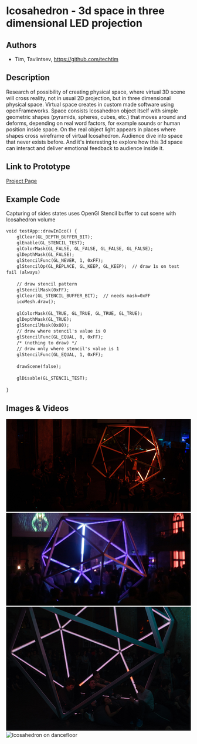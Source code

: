 # Icosahedron - 3d space in three dimensional LED projection

## Authors
- Tim, Tavlintsev, https://github.com/techtim

## Description
Research of possibility of creating physical space, where virtual 3D scene will cross reality, not in usual 2D projection, but in three dimensional physical space. Virtual space creates in custom made software using openFrameworks. Space consists Icosahedron object itself with simple geometric shapes (pyramids, spheres, cubes, etc.) that moves around and deforms, depending on real word factors, for example sounds or human position inside space. On the real object light appears in places where shapes cross wireframe of virtual Icosahedron. Audience dive into space that never exists before. And it's interesting to explore how this 3d space can interact and deliver emotional feedback to audience inside it.

## Link to Prototype
[Project Page](http://tvl.io/project/projecticosahedron "Project Page")

## Example Code
Capturing of sides states uses OpenGl Stencil buffer to cut scene with Icosahedron volume
```
void testApp::drawInIco() {
    glClear(GL_DEPTH_BUFFER_BIT);
    glEnable(GL_STENCIL_TEST);
    glColorMask(GL_FALSE, GL_FALSE, GL_FALSE, GL_FALSE);
    glDepthMask(GL_FALSE);
    glStencilFunc(GL_NEVER, 1, 0xFF);
    glStencilOp(GL_REPLACE, GL_KEEP, GL_KEEP);  // draw 1s on test fail (always)
    
    // draw stencil pattern
    glStencilMask(0xFF);
    glClear(GL_STENCIL_BUFFER_BIT);  // needs mask=0xFF
    icoMesh.draw();
    
    glColorMask(GL_TRUE, GL_TRUE, GL_TRUE, GL_TRUE);
    glDepthMask(GL_TRUE);
    glStencilMask(0x00);
    // draw where stencil's value is 0
    glStencilFunc(GL_EQUAL, 0, 0xFF);
    /* (nothing to draw) */
    // draw only where stencil's value is 1
    glStencilFunc(GL_EQUAL, 1, 0xFF);
    
    drawScene(false);
    
    glDisable(GL_STENCIL_TEST);
    
}
```

## Images & Videos

![Icosahedron](project_images/cover.jpg?raw=true "Icosahedron")
![People inside](project_images/ico-hand.jpg?raw=true "People dancing inside")
![People siting](project_images/ico-people.jpg?raw=true "People sitting inside")
![Icosahedron on dancefloor](http://tvl.io/i/project/projecticosahedron/70180_icoauxwide.jpeg?raw=true "Icosahedron on dancefloor")